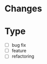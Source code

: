 # Changes

<!-- INSERT HERE A DESCRIPTION ABOUT YOUR MODIFICATION -->

# Type

- [ ] bug fix
- [ ] feature
- [ ] refactoring
